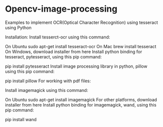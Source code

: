 # Opencv-image-processing

Examples to implement OCR(Optical Character Recognition) using tesseract using Python

Installation:
Install tesserct-ocr using this command:

On Ubuntu
sudo apt-get install tesseract-ocr
On Mac
brew install tesseract
On Windows, download installer from here
Install python binding for tesseract, pytesseract, using this pip command:

pip install pytesseract
Install image processing library in python, pillow using this pip command:

pip install pillow
For working with pdf files:

Install imagemagick using this command:

On Ubuntu
sudo apt-get install imagemagick
For other platforms, download installer from here
Install python binding for imagemagick, wand, using this pip command:

pip install wand
